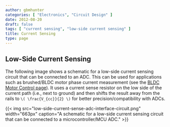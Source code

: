 ```yaml
---
author: gbmhunter
categories: [ "Electronics", "Circuit Design" ]
date: 2012-08-20
draft: false
tags: [ "current sensing", "low-side current sensing" ]
title: Current Sensing
type: page
---
```


## Low-Side Current Sensing

The following image shows a schematic for a low-side current sensing circuit that can be connected to an ADC. This can be used for applications such as brushed/BLDC motor phase current measurement (see the [BLDC Motor Control page](/electronics/circuit-design/bldc-motor-control)). It uses a current sense resistor on the low side of the current path (i.e., next to ground) and then shifts the result away from the rails to `\( \frac{V_{cc}}{2} \)` for better precision/compatibility with ADCs.

{{< img src="low-side-current-sense-adc-interface-circuit.png" width="663px" caption="A schematic for a low-side current sensing circuit that can be connected to a microcontroller/MCU ADC."  >}}




